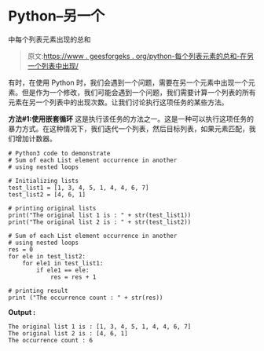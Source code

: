 # Python–另一个

中每个列表元素出现的总和

> 原文:[https://www . geesforgeks . org/python-每个列表元素的总和-在另一个列表中出现/](https://www.geeksforgeeks.org/python-sum-of-each-list-element-occurrence-in-another/)

有时，在使用 Python 时，我们会遇到一个问题，需要在另一个元素中出现一个元素。但是作为一个修改，我们可能会遇到一个问题，我们需要计算一个列表的所有元素在另一个列表中的出现次数。让我们讨论执行这项任务的某些方法。

**方法#1:使用嵌套循环**
这是执行该任务的方法之一。这是一种可以执行这项任务的暴力方式。在这种情况下，我们迭代一个列表，然后目标列表，如果元素匹配，我们增加计数器。

```
# Python3 code to demonstrate 
# Sum of each List element occurrence in another
# using nested loops

# Initializing lists
test_list1 = [1, 3, 4, 5, 1, 4, 4, 6, 7]
test_list2 = [4, 6, 1]

# printing original lists
print("The original list 1 is : " + str(test_list1))
print("The original list 2 is : " + str(test_list2))

# Sum of each List element occurrence in another
# using nested loops
res = 0
for ele in test_list2:
    for ele1 in test_list1:
        if ele1 == ele:
            res = res + 1

# printing result 
print ("The occurrence count : " + str(res))
```

**Output :**

```
The original list 1 is : [1, 3, 4, 5, 1, 4, 4, 6, 7]
The original list 2 is : [4, 6, 1]
The occurrence count : 6

```
